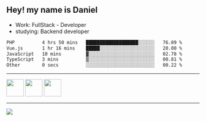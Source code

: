 ## Hey! my name is Daniel

- Work: FullStack - Developer
- studying: Backend developer

<!--START_SECTION:waka-->

```txt
PHP          4 hrs 50 mins   ███████████████████░░░░░░   76.09 %
Vue.js       1 hr 16 mins    █████░░░░░░░░░░░░░░░░░░░░   20.00 %
JavaScript   10 mins         ▓░░░░░░░░░░░░░░░░░░░░░░░░   02.78 %
TypeScript   3 mins          ▒░░░░░░░░░░░░░░░░░░░░░░░░   00.81 %
Other        0 secs          ░░░░░░░░░░░░░░░░░░░░░░░░░   00.22 %
```

<!--END_SECTION:waka-->
    

<hr>
<div>
    <img height="45" src="https://img.icons8.com/color/48/000000/nodejs.png"/>
    <img height="45" src="https://www.vectorlogo.zone/logos/golang/golang-ar21.svg">
    <img height="45" src="https://www.vectorlogo.zone/logos/nestjs/nestjs-icon.svg">
</div>
<hr>
<div>
    <a href="https://www.linkedin.com/in/daniel-lucas-bb7b82193/" target="_blank">
        <img src="https://img.shields.io/badge/LinkedIn-0077B5?style=for-the-badge&logo=linkedin&logoColor=white">
    </a>
</div>
